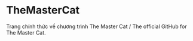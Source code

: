 # TheMasterCat
Trang chính thức về chương trình The Master Cat / The official GitHub for The Master Cat.
